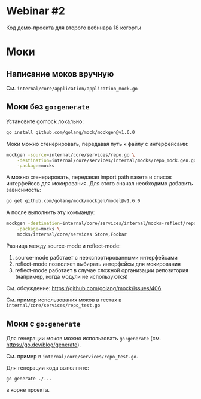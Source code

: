 # Webinar #2

Код демо-проекта для второго вебинара 18 когорты

# Моки

## Написание моков вручную

См. `internal/core/application/application_mock.go`

## Моки без `go:generate`

Установите gomock локально:

```bash
go install github.com/golang/mock/mockgen@v1.6.0
```

Моки можно сгенерировать, передавая путь к файлу с интерфейсами:

```bash
mockgen -source=internal/core/services/repo.go \
    -destination=internal/core/services/internal/mocks/repo_mock.gen.go \
    -package=mocks
```

А можно сгенерировать, передавая import path пакета и список интерфейсов для мокирования. Для этого сначал необходимо добавить зависимость:

```bash
go get github.com/golang/mock/mockgen/model@v1.6.0
```

А после выполнить эту комманду:

```bash
mockgen -destination=internal/core/services/internal/mocks-reflect/repo_mock.gen.go \
    -package=mocks \
    mocks/internal/core/services Store,Foobar
```

Разница между source-mode и reflect-mode:

1. source-mode работает с неэкспортированными интерфейсами
2. reflect-mode позволяет выбирать интерфейсы для мокирования
3. reflect-mode работает в случае сложной организации репозитория (например, когда модули не используются)

См. обсуждение: https://github.com/golang/mock/issues/406

См. пример использования моков в тестах в `internal/core/services/repo_test.go`

## Моки с `go:generate`

Для генерации моков можно использовать `go:generate` (см. https://go.dev/blog/generate).

См. пример в `internal/core/services/repo_test.go`.

Для генерации кода выполните:

```bash
go generate ./...
```

в корне проекта.
